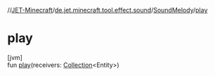 //[JET-Minecraft](../../../index.md)/[de.jet.minecraft.tool.effect.sound](../index.md)/[SoundMelody](index.md)/[play](play.md)

# play

[jvm]\
fun [play](play.md)(receivers: [Collection](https://kotlinlang.org/api/latest/jvm/stdlib/kotlin.collections/-collection/index.html)&lt;Entity&gt;)
